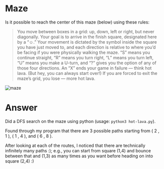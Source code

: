 # Maze

Is it possible to reach the center of this maze (below) using these rules:

> You move between boxes in a grid: up, down, left or right, but never diagonally.
> Your goal is to arrive in the finish square, designated here by a “☺.”
> Your movement is dictated by the symbol inside the square you have just moved to, and each direction is relative to where you’d be facing if you were physically walking the maze. “S” means you continue straight, “R” means you turn right, “L” means you turn left, “U” means you make a U-turn, and “?” gives you the option of any of those four directions.
> An “X” ends your game in failure — think hot lava. (But hey, you can always start over!)
> If you are forced to exit the maze’s grid, you lose — more hot lava.

![maze](https://fivethirtyeight.com/wp-content/uploads/2019/01/Screen-Shot-2019-01-31-at-3.56.04-PM.png?w=1150)

# Answer
Did a DFS search on the maze using python (usage: `python3 hot-lava.py`).

Found through my program that there are  3  possible paths starting from ( 2 , 1 ), ( 1 , 4 ), and ( 6 , 8 ).

After looking at each of the routes, I noticed that there are technically infinitely many paths :); e.g., you can start from square (1,4) and bounce between that and (1,3) as many times as you want before heading on into square (2,4) :)

